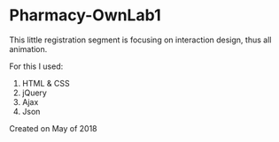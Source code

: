 # Pharmacy-OwnLab1

This little registration segment is focusing on interaction design, thus all animation.

For this I used:
 1. HTML & CSS
 2. jQuery
 3. Ajax 
 4. Json
 
 Created on May of 2018
